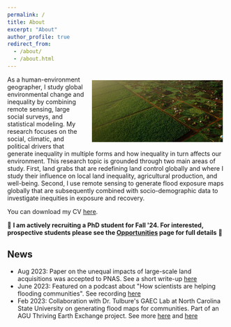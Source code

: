 ```yaml
---
permalink: /
title: About
excerpt: "About"
author_profile: true
redirect_from: 
  - /about/
  - /about.html
---
```


<img style="float: right; padding: 10px 10px 10px 10px;" src="../images/natgeo mozambique banner.jpg" width=300>
As a human-environment geographer, I study global environmental change and inequality by combining remote sensing, large social surveys, and statistical modeling. My research focuses on the social, climatic, and political drivers that generate inequality in multiple forms and how inequality in turn affects our environment. This research topic is grounded through two main areas of study. First, land grabs that are redefining land control globally and where I study their influence on local land inequality, agricultural production, and well-being. Second, I use remote sensing to generate flood exposure maps globally that are subsequently combined with socio-demographic data to investigate inequities in exposure and recovery.

You can download my CV [here](https://jonathanasullivan.github.io/files/jasullivan_cv.pdf).

:rotating_light: **I am actively recruiting a PhD student for Fall '24. For interested, prospective students please see the [Opportunities](https://jonathanasullivan.github.io/opportunities/) page for full details** :rotating_light:

## News
- Aug 2023: Paper on the unequal impacts of large-scale land acquisitions was accepted to PNAS. See a short write-up [here](https://sbs.arizona.edu/news/large-scale-land-acquisitions-exacerbate-local-farmland-inequities)
- June 2023: Featured on a podcast about "How scientists are helping flooding communities". See recording [here](https://www.abc.net.au/listen/programs/scienceshow/how-scientists-are-helping-flooding-communities/102502174)
- Feb 2023: Collaboration with Dr. Tulbure's GAEC Lab at North Carolina State University on generating flood maps for communities. Part of an AGU Thriving Earth Exchange project. See more [here](https://thrivingearthexchange.org/project/reidsville-ga/) and [here](https://storymaps.arcgis.com/stories/0af8842aa6984ec8b2403f3c2e0a3337)

